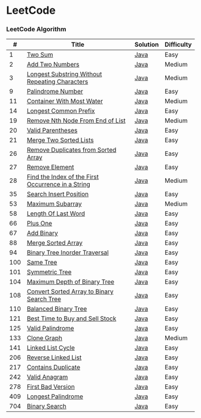 
LeetCode
========

### LeetCode Algorithm

| #   | Title | Solution | Difficulty |
|-----| ----- | -------- | ---------- |
| 1   |[Two Sum](https://leetcode.com/problems/two-sum/) | [Java](./TwoSumModified.java)|Easy|
| 2   |[Add Two Numbers](https://leetcode.com/problems/add-two-numbers/) | [Java](./AddTwoNumbers)|Medium|
| 3   |[Longest Substring Without Repeating Characters](https://leetcode.com/problems/longest-substring-without-repeating-characters/) | [Java](./LongestSubstringWithoutRepeatingCharacters.java)|Medium|
| 9   |[Palindrome Number](https://leetcode.com/problems/palindrome-number/) | [Java](./PalindromeNumberOptimized.java)|Easy|
| 11  |[Container With Most Water](https://leetcode.com/problems/container-with-most-water/) | [Java](./ContainerWithMostWater)|Medium|
| 14  |[Longest Common Prefix](https://leetcode.com/problems/longest-common-prefix/description/) | [Java](./LongestCommonPrefix)|Easy|
| 19  |[Remove Nth Node From End of List](https://leetcode.com/problems/remove-nth-node-from-end-of-list/) | [Java](./RemoveNthNodeFromEndOfList)|Medium|
| 20  |[Valid Parentheses](https://leetcode.com/problems/valid-parentheses/) | [Java](./ValidParentheses.java)|Easy|
| 21  |[Merge Two Sorted Lists](https://leetcode.com/problems/merge-two-sorted-lists/) | [Java](./MergeTwoSortedLists)|Easy|
| 26  |[Remove Duplicates from Sorted Array](https://leetcode.com/problems/remove-duplicates-from-sorted-array/description/) | [Java](./RemoveDuplicatesFromSortedArray)|Easy|
| 27  |[Remove Element](https://leetcode.com/problems/remove-element/description/) | [Java](./RemoveElement)|Easy|
| 28  |[Find the Index of the First Occurrence in a String](https://leetcode.com/problems/find-the-index-of-the-first-occurrence-in-a-string/description/) | [Java](./FindTheIndexOfTheFirstOccurrenceInAString)|Medium|
| 35  |[Search Insert Position](https://leetcode.com/problems/search-insert-position/) | [Java](./SearchInsertPosition.java)|Easy|
| 53  |[Maximum Subarray](https://leetcode.com/problems/maximum-subarray/) | [Java](./MaximumSubarray.java)|Medium|
| 58  |[Length Of Last Word](https://leetcode.com/problems/length-of-last-word/description/) | [Java](./LengthOfLastWord)|Easy|
| 66  |[Plus One](https://leetcode.com/problems/plus-one/) | [Java](./PlusOne)|Easy|
| 67  |[Add Binary](https://leetcode.com/problems/add-binary/) | [Java](./AddBinary)|Easy|
| 88  |[Merge Sorted Array](https://leetcode.com/problems/merge-sorted-array/) | [Java](./MergeSortedArrayOptimized.java)|Easy|
| 94  |[Binary Tree Inorder Traversal](https://leetcode.com/problems/binary-tree-inorder-traversal/) | [Java](./BalancedBinaryTree/BinraryTreeInorderTraversal.java)|Easy|
| 100 |[Same Tree](https://leetcode.com/problems/same-tree/) | [Java](./SameTree)|Easy|
| 101 |[Symmetric Tree](https://leetcode.com/problems/symmetric-tree/) | [Java](./SymmetricTree)|Easy|
| 104 |[Maximum Depth of Binary Tree](https://leetcode.com/problems/maximum-depth-of-binary-tree/) | [Java](./BalancedBinaryTree/MaximumDepthOfBinaryTree.java)|Easy|
| 108 |[Convert Sorted Array to Binary Search Tree](https://leetcode.com/problems/convert-sorted-array-to-binary-search-tree/) | [Java](./ConvertSortedArrayToBinarySearchTree)|Easy|
| 110 |[Balanced Binary Tree](https://leetcode.com/problems/balanced-binary-tree/) | [Java](./BalancedBinaryTree/BalancedBinaryTreeOptimized.java)|Easy|
| 121 |[Best Time to Buy and Sell Stock](https://leetcode.com/problems/best-time-to-buy-and-sell-stock/) | [Java](./BestTimeToBuyAndSellStock.java)|Easy|
| 125 |[Valid Palindrome](https://leetcode.com/problems/valid-palindrome/) | [Java](./ValidPalindrome.java)|Easy|
| 133 |[Clone Graph](https://leetcode.com/problems/clone-graph/) | [Java](./CloneGraph)|Medium|
| 141 |[Linked List Cycle](https://leetcode.com/problems/linked-list-cycle/) | [Java](./LinkedListCycle/LinkedListCycle.java)|Easy|
| 206 |[Reverse Linked List](https://leetcode.com/problems/reverse-linked-list/) | [Java](./ReverseLinkedList)|Easy|
| 217 |[Contains Duplicate](https://leetcode.com/problems/contains-duplicate/) | [Java](./ContainsDuplicate.java)|Easy|
| 242 |[Valid Anagram](https://leetcode.com/problems/valid-anagram/) | [Java](./ValidAnagramOptimized.java)|Easy|
| 278 |[First Bad Version](https://leetcode.com/problems/first-bad-version/) | [Java](./FirstBadVersion)|Easy|
| 409 |[Longest Palindrome](https://leetcode.com/problems/longest-palindrome/) | [Java](./LongestPalindrome.java)|Easy|
| 704 |[Binary Search](https://leetcode.com/problems/binary-search/) | [Java](./BinarySearch.java)|Easy|
